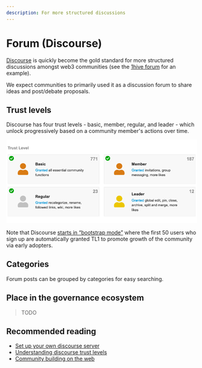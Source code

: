 ```yaml
---
description: For more structured discussions
---
```


# Forum \(Discourse\)

[Discourse](https://www.discourse.org/) is quickly become the gold standard for more structured discussions amongst web3 communities \(see the [1hive forum](https://forum.1hive.org/) for an example\).

We expect communities to primarily used it as a discussion forum to share ideas and post/debate proposals.

## Trust levels

Discourse has four trust levels - basic, member, regular, and leader - which unlock progressively based on a community member's actions over time.

![](../.gitbook/assets/screenshot-2021-09-11-at-13.07.52.png)

Note that Discourse [starts in “bootstrap mode”](https://meta.discourse.org/t/what-is-bootstrap-mode/58462) where the first 50 users who sign up are automatically granted TL1  to promote growth of the community via early adopters.

## Categories

Forum posts can be grouped by categories for easy searching.

## Place in the governance ecosystem

> TODO

## Recommended reading 

* [Set up your own discourse server](https://blog.discourse.org/2014/04/install-discourse-in-under-30-minutes/)
* [Understanding discourse trust levels](https://blog.discourse.org/2018/06/understanding-discourse-trust-levels/#:~:text=The%20user%20trust%20system%20is,levels%20are%20a%20way%20of%E2%80%A6&text=Granting%20experienced%20users%20more%20rights,much%20of%20their%20time%20to.)
* [Community building on the web](https://www.amazon.com/Community-Building-Web-Strategies-Communities/dp/0201874849)

